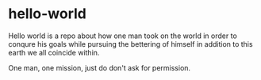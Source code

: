 # hello-world
Hello world is a repo about how one man took on the world in order to conqure his goals while pursuing the bettering of himself in addition to this earth we all coincide within.

One man, one mission, just do don't ask for permission. 
